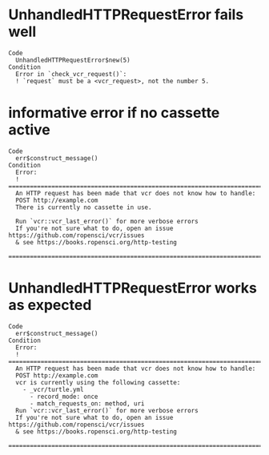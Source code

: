 # UnhandledHTTPRequestError fails well

    Code
      UnhandledHTTPRequestError$new(5)
    Condition
      Error in `check_vcr_request()`:
      ! `request` must be a <vcr_request>, not the number 5.

# informative error if no cassette active

    Code
      err$construct_message()
    Condition
      Error:
      ! ================================================================================
      An HTTP request has been made that vcr does not know how to handle:
      POST http://example.com
      There is currently no cassette in use.
      
      Run `vcr::vcr_last_error()` for more verbose errors
      If you're not sure what to do, open an issue https://github.com/ropensci/vcr/issues
      & see https://books.ropensci.org/http-testing
      ================================================================================

# UnhandledHTTPRequestError works as expected

    Code
      err$construct_message()
    Condition
      Error:
      ! ================================================================================
      An HTTP request has been made that vcr does not know how to handle:
      POST http://example.com
      vcr is currently using the following cassette:
        - _vcr/turtle.yml
          - record_mode: once
          - match_requests_on: method, uri
      Run `vcr::vcr_last_error()` for more verbose errors
      If you're not sure what to do, open an issue https://github.com/ropensci/vcr/issues
      & see https://books.ropensci.org/http-testing
      ================================================================================

